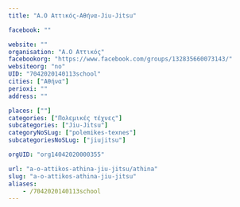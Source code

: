 ```yaml
---
title: "Α.Ο Αττικός-Αθήνα-Jiu-Jitsu"

facebook: ""

website: ""
organisation: "Α.Ο Αττικός"
facebookorg: "https://www.facebook.com/groups/132835660073143/"
websiteorg: "no"
UID: "7042020140113school"
cities: ["Αθήνα"]
perioxi: ""
address: ""

places: [""]
categories: ["Πολεμικές τέχνες"]
subcategories: ["Jiu-Jitsu"]
categoryNoSLug: ["polemikes-texnes"]
subcategoriesNoSLug: ["jiujitsu"]

orgUID: "org14042020000355"

url: "a-o-attikos-athina-jiu-jitsu/athina"
slug: "a-o-attikos-athina-jiu-jitsu"
aliases:
    - /7042020140113school
---
```





